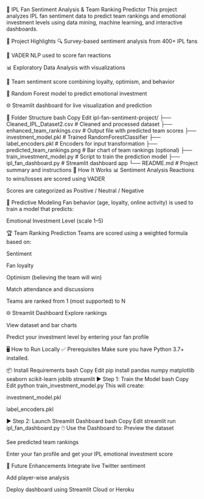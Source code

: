 🏏 IPL Fan Sentiment Analysis & Team Ranking Predictor
This project analyzes IPL fan sentiment data to predict team rankings and emotional investment levels using data mining, machine learning, and interactive dashboards.

📌 Project Highlights
🔍 Survey-based sentiment analysis from 400+ IPL fans

🧠 VADER NLP used to score fan reactions

📊 Exploratory Data Analysis with visualizations

🌟 Team sentiment score combining loyalty, optimism, and behavior

🤖 Random Forest model to predict emotional investment

🌐 Streamlit dashboard for live visualization and prediction

📁 Folder Structure
bash
Copy
Edit
ipl-fan-sentiment-project/
├── Cleaned_IPL_Dataset2.csv              # Cleaned and processed dataset
├── enhanced_team_rankings.csv            # Output file with predicted team scores
├── investment_model.pkl                  # Trained RandomForestClassifier
├── label_encoders.pkl                    # Encoders for input transformation
├── predicted_team_rankings.png           # Bar chart of team rankings (optional)
├── train_investment_model.py             # Script to train the prediction model
├── ipl_fan_dashboard.py                  # Streamlit dashboard app
└── README.md                             # Project summary and instructions
🔧 How It Works
📊 Sentiment Analysis
Reactions to wins/losses are scored using VADER

Scores are categorized as Positive / Neutral / Negative

🧠 Predictive Modeling
Fan behavior (age, loyalty, online activity) is used to train a model that predicts:

Emotional Investment Level (scale 1–5)

🏆 Team Ranking Prediction
Teams are scored using a weighted formula based on:

Sentiment

Fan loyalty

Optimism (believing the team will win)

Match attendance and discussions

Teams are ranked from 1 (most supported) to N

🌐 Streamlit Dashboard
Explore rankings

View dataset and bar charts

Predict your investment level by entering your fan profile

🖥️ How to Run Locally
✅ Prerequisites
Make sure you have Python 3.7+ installed.

📦 Install Requirements
bash
Copy
Edit
pip install pandas numpy matplotlib seaborn scikit-learn joblib streamlit
▶️ Step 1: Train the Model
bash
Copy
Edit
python train_investment_model.py
This will create:

investment_model.pkl

label_encoders.pkl

▶️ Step 2: Launch Streamlit Dashboard
bash
Copy
Edit
streamlit run ipl_fan_dashboard.py
🖱️ Use the Dashboard to:
Preview the dataset

See predicted team rankings

Enter your fan profile and get your IPL emotional investment score

🚀 Future Enhancements
Integrate live Twitter sentiment

Add player-wise analysis

Deploy dashboard using Streamlit Cloud or Heroku

